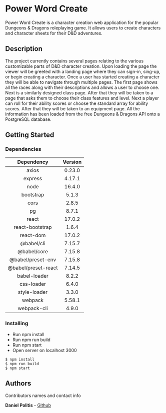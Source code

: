 # Power Word Create

Power Word Create is a character creation web application for the popular Dungeons & Dragons roleplaying game. It allows users to create characters and character sheets for their D&D adventures.

## Description

The project currently contains several pages relating to the various customizable parts of D&D character creation. Upon loading the page the viewer will be greeted with a landing page where they can sign-in, sing-up, or begin creating a character. Once a user has started creating a character they will be able to navigate through multiple pages. The first page shows all the races along with their descriptions and allows a user to choose one. Next is a similarly designed class page. After that they will be taken to a page that asks them to choose their class features and level. Next a player can roll for their ability scores or choose the standard array for ability scores. After that they will be taken to an equipment page. All the information has been loaded from the free Dungeons & Dragons API onto a PostgreSQL database.

## Getting Started

### Dependencies

| Dependency | Version|
| :-: | :-: | 
| axios | 0.23.0 |
| express | 4.17.1 |
| node | 16.4.0 |
| bootstrap | 5.1.3 |
| cors | 2.8.5 |
| pg | 8.7.1 |
| react | 17.0.2 |
| react-bootstrap | 1.6.4 |
| react-dom | 17.0.2 |
| @babel/cli | 7.15.7 |
| @babel/core | 7.15.8 |
| @babel/preset-env | 7.15.8 |
| @babel/preset-react | 7.14.5 |
| babel-loader | 8.2.2 |
| css-loader | 6.4.0 |
| style-loader | 3.3.0 |
| webpack | 5.58.1 |
| webpack-cli | 4.9.0 |


### Installing

* Run npm install
* Run npm run build
* Run npm start
* Open server on localhost 3000

```
$ npm install
$ npm run build
$ npm start
```

## Authors

Contributors names and contact info

**Daniel Politis** - [Github](https://github.com/danpolitis)

